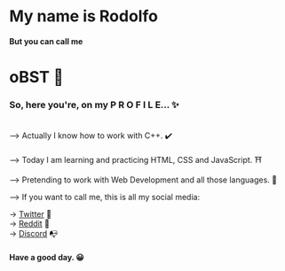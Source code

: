 #                                                     My name is Rodolfo
                                                                      
####                                                 But you can call me
                                                                      
#                                                            oBST     🌌

### So, here you're, on my P R O F I L E... ✨ <br> <br>

--> Actually I know how to work with C++. ✔️

--> Today I am learning and practicing HTML, CSS and JavaScript. ⛩️

--> Pretending to work with Web Development and all those languages. 🎈

--> If you want to call me, this is all my social media: 

-> [Twitter](https://twitter.com/oBST01) 🌠 <br>
-> [Reddit](https://reddit.com/user/obst01) 🎇 <br>
-> [Discord](https://discord.com/users/391384838298402824) 📭

#### Have a good day. 😀


